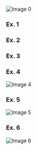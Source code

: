 ![Image 0](https://github.com/AshleyBlair/SQL/blob/master/LAB10/screenshots/10.png)
### Ex. 1
### Ex. 2
### Ex. 3
### Ex. 4
![Image 4](https://github.com/ChiwetelFiennes/SQL/blob/master/LAB10/screenshots/4.png)
### Ex. 5
![Image 5](https://github.com/ChiwetelFiennes/SQL/blob/master/LAB10/screenshots/5.png)
### Ex. 6
![Image 6](https://github.com/ChiwetelFiennes/SQL/blob/master/LAB10/screenshots/6.png)
